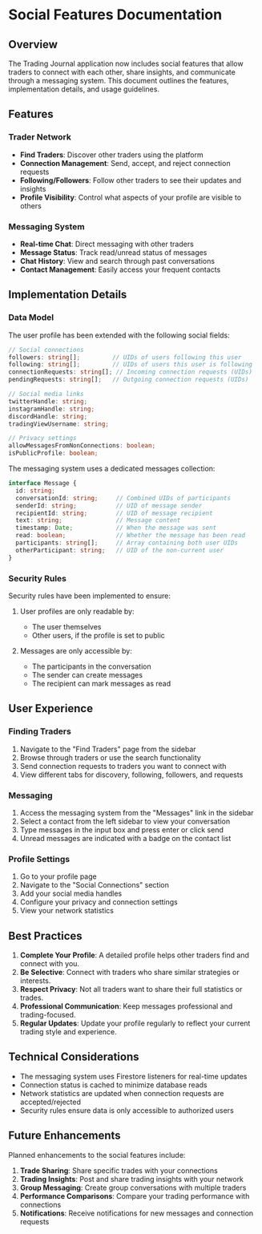 # Social Features Documentation

## Overview

The Trading Journal application now includes social features that allow traders to connect with each other, share insights, and communicate through a messaging system. This document outlines the features, implementation details, and usage guidelines.

## Features

### Trader Network

- **Find Traders**: Discover other traders using the platform
- **Connection Management**: Send, accept, and reject connection requests
- **Following/Followers**: Follow other traders to see their updates and insights
- **Profile Visibility**: Control what aspects of your profile are visible to others

### Messaging System

- **Real-time Chat**: Direct messaging with other traders
- **Message Status**: Track read/unread status of messages
- **Chat History**: View and search through past conversations
- **Contact Management**: Easily access your frequent contacts

## Implementation Details

### Data Model

The user profile has been extended with the following social fields:

```typescript
// Social connections
followers: string[];         // UIDs of users following this user
following: string[];         // UIDs of users this user is following
connectionRequests: string[]; // Incoming connection requests (UIDs)
pendingRequests: string[];   // Outgoing connection requests (UIDs)

// Social media links
twitterHandle: string;
instagramHandle: string;
discordHandle: string;
tradingViewUsername: string;

// Privacy settings
allowMessagesFromNonConnections: boolean;
isPublicProfile: boolean;
```

The messaging system uses a dedicated messages collection:

```typescript
interface Message {
  id: string;
  conversationId: string;     // Combined UIDs of participants
  senderId: string;           // UID of message sender
  recipientId: string;        // UID of message recipient
  text: string;               // Message content
  timestamp: Date;            // When the message was sent
  read: boolean;              // Whether the message has been read
  participants: string[];     // Array containing both user UIDs
  otherParticipant: string;   // UID of the non-current user
}
```

### Security Rules

Security rules have been implemented to ensure:

1. User profiles are only readable by:
   - The user themselves
   - Other users, if the profile is set to public

2. Messages are only accessible by:
   - The participants in the conversation
   - The sender can create messages
   - The recipient can mark messages as read

## User Experience

### Finding Traders

1. Navigate to the "Find Traders" page from the sidebar
2. Browse through traders or use the search functionality
3. Send connection requests to traders you want to connect with
4. View different tabs for discovery, following, followers, and requests

### Messaging

1. Access the messaging system from the "Messages" link in the sidebar
2. Select a contact from the left sidebar to view your conversation
3. Type messages in the input box and press enter or click send
4. Unread messages are indicated with a badge on the contact list

### Profile Settings

1. Go to your profile page
2. Navigate to the "Social Connections" section
3. Add your social media handles
4. Configure your privacy and connection settings
5. View your network statistics

## Best Practices

1. **Complete Your Profile**: A detailed profile helps other traders find and connect with you.
2. **Be Selective**: Connect with traders who share similar strategies or interests.
3. **Respect Privacy**: Not all traders want to share their full statistics or trades.
4. **Professional Communication**: Keep messages professional and trading-focused.
5. **Regular Updates**: Update your profile regularly to reflect your current trading style and experience.

## Technical Considerations

- The messaging system uses Firestore listeners for real-time updates
- Connection status is cached to minimize database reads
- Network statistics are updated when connection requests are accepted/rejected
- Security rules ensure data is only accessible to authorized users

## Future Enhancements

Planned enhancements to the social features include:

1. **Trade Sharing**: Share specific trades with your connections
2. **Trading Insights**: Post and share trading insights with your network
3. **Group Messaging**: Create group conversations with multiple traders
4. **Performance Comparisons**: Compare your trading performance with connections
5. **Notifications**: Receive notifications for new messages and connection requests 